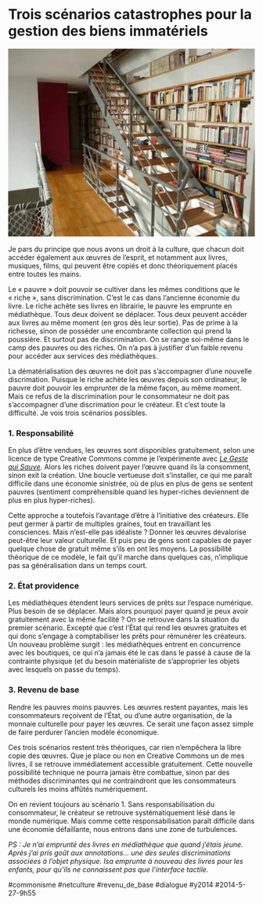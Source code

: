 # Trois scénarios catastrophes pour la gestion des biens immatériels

![](_i/biblio1.webp)

Je pars du principe que nous avons un droit à la culture, que chacun doit accéder également aux œuvres de l’esprit, et notamment aux livres, musiques, films, qui peuvent être copiés et donc théoriquement placés entre toutes les mains.

Le « pauvre » doit pouvoir se cultiver dans les mêmes conditions que le « riche », sans discrimination. C’est le cas dans l’ancienne économie du livre. Le riche achète ses livres en librairie, le pauvre les emprunte en médiathèque. Tous deux doivent se déplacer. Tous deux peuvent accéder aux livres au même moment (en gros dès leur sortie). Pas de prime à la richesse, sinon de posséder une encombrante collection qui prend la poussière. Et surtout pas de discrimination. On se range soi-même dans le camp des pauvres ou des riches. On n’a pas à justifier d’un faible revenu pour accéder aux services des médiathèques.

La dématérialisation des œuvres ne doit pas s’accompagner d’une nouvelle discrimation. Puisque le riche achète les œuvres depuis son ordinateur, le pauvre doit pouvoir les emprunter de la même façon, au même moment. Mais ce refus de la discrimination pour le consommateur ne doit pas s’accompagner d’une discrimation pour le créateur. Et c’est toute la difficulté. Je vois trois scénarios possibles.

### 1. Responsabilité

En plus d’être vendues, les œuvres sont disponibles gratuitement, selon une licence de type Creative Commons comme je l’expérimente avec *[Le Geste qui Sauve](../../page/le-geste-qui-sauve)*. Alors les riches doivent payer l’œuvre quand ils la consomment, sinon exit la création. Une boucle vertueuse doit s’installer, ce qui me paraît difficile dans une économie sinistrée, où de plus en plus de gens se sentent pauvres (sentiment compréhensible quand les hyper-riches deviennent de plus en plus hyper-riches).

Cette approche a toutefois l’avantage d’être à l’initiative des créateurs. Elle peut germer à partir de multiples graines, tout en travaillant les consciences. Mais n’est-elle pas idéaliste ? Donner les œuvres dévalorise peut-être leur valeur culturelle. Et puis peu de gens sont capables de payer quelque chose de gratuit même s’ils en ont les moyens. La possibilité théorique de ce modèle, le fait qu’il marche dans quelques cas, n’implique pas sa généralisation dans un temps court.

### 2. État providence

Les médiathèques étendent leurs services de prêts sur l’espace numérique. Plus besoin de se déplacer. Mais alors pourquoi payer quand je peux avoir gratuitement avec la même facilité ? On se retrouve dans la situation du premier scénario. Excepté que c’est l’État qui rend les œuvres gratuites et qui donc s’engage à comptabiliser les prêts pour rémunérer les créateurs. Un nouveau problème surgit : les médiathèques entrent en concurrence avec les boutiques, ce qui n’a jamais été le cas dans le passé à cause de la contrainte physique (et du besoin matérialiste de s’approprier les objets avec lesquels on passe du temps).

### 3. Revenu de base

Rendre les pauvres moins pauvres. Les œuvres restent payantes, mais les consommateurs reçoivent de l’État, ou d’une autre organisation, de la monnaie culturelle pour payer les œuvres. Ce serait une façon assez simple de faire perdurer l’ancien modèle économique.

Ces trois scénarios restent très théoriques, car rien n’empêchera la libre copie des œuvres. Que je place ou non en Creative Commons un de mes livres, il se retrouve immédiatement accessible gratuitement. Cette nouvelle possibilité technique ne pourra jamais être combattue, sinon par des méthodes discriminantes qui ne contraindront que les consommateurs culturels les moins affûtés numériquement.

On en revient toujours au scénario 1. Sans responsabilisation du consommateur, le créateur se retrouve systématiquement lésé dans le monde numérique. Mais comme cette responsabilisation paraît difficile dans une économie défaillante, nous entrons dans une zone de turbulences.

*PS : Je n’ai emprunté des livres en médiathèque que quand j’étais jeune. Après j’ai pris goût aux annotations... une des seules discriminations associées à l’objet physique. Isa emprunte à nouveau des livres pour les enfants, pour qu’ils ne connaissent pas que l’interface tactile.*

#commonisme #netculture #revenu_de_base #dialogue #y2014 #2014-5-27-9h55
